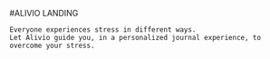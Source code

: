 #ALIVIO LANDING

```
Everyone experiences stress in different ways.
Let Alivio guide you, in a personalized journal experience, to overcome your stress.
```